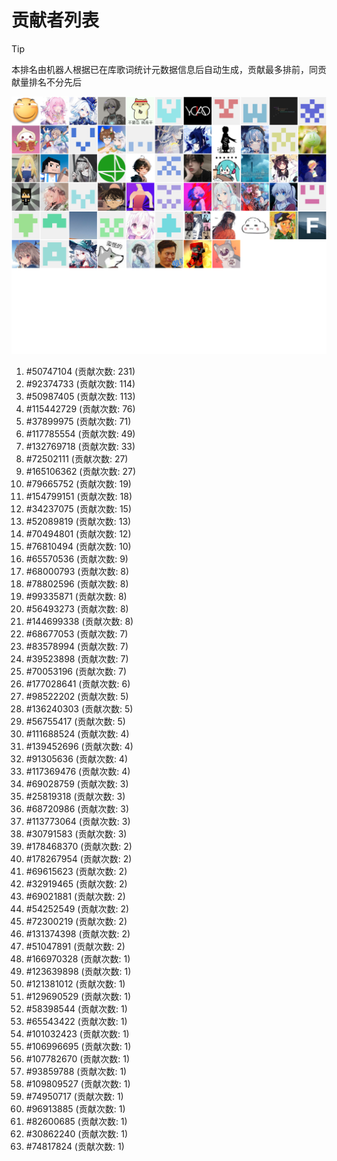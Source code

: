 # 贡献者列表

> [!TIP]
> 本排名由机器人根据已在库歌词统计元数据信息后自动生成，贡献最多排前，同贡献量排名不分先后

![贡献者头像画廊](./CONTRIBUTORS.svg)

1. #50747104 (贡献次数: 231)
2. #92374733 (贡献次数: 114)
3. #50987405 (贡献次数: 113)
4. #115442729 (贡献次数: 76)
5. #37899975 (贡献次数: 71)
6. #117785554 (贡献次数: 49)
7. #132769718 (贡献次数: 33)
8. #72502111 (贡献次数: 27)
9. #165106362 (贡献次数: 27)
10. #79665752 (贡献次数: 19)
11. #154799151 (贡献次数: 18)
12. #34237075 (贡献次数: 15)
13. #52089819 (贡献次数: 13)
14. #70494801 (贡献次数: 12)
15. #76810494 (贡献次数: 10)
16. #65570536 (贡献次数: 9)
17. #68000793 (贡献次数: 8)
18. #78802596 (贡献次数: 8)
19. #99335871 (贡献次数: 8)
20. #56493273 (贡献次数: 8)
21. #144699338 (贡献次数: 8)
22. #68677053 (贡献次数: 7)
23. #83578994 (贡献次数: 7)
24. #39523898 (贡献次数: 7)
25. #70053196 (贡献次数: 7)
26. #177028641 (贡献次数: 6)
27. #98522202 (贡献次数: 5)
28. #136240303 (贡献次数: 5)
29. #56755417 (贡献次数: 5)
30. #111688524 (贡献次数: 4)
31. #139452696 (贡献次数: 4)
32. #91305636 (贡献次数: 4)
33. #117369476 (贡献次数: 4)
34. #69028759 (贡献次数: 3)
35. #25819318 (贡献次数: 3)
36. #68720986 (贡献次数: 3)
37. #113773064 (贡献次数: 3)
38. #30791583 (贡献次数: 3)
39. #178468370 (贡献次数: 2)
40. #178267954 (贡献次数: 2)
41. #69615623 (贡献次数: 2)
42. #32919465 (贡献次数: 2)
43. #69021881 (贡献次数: 2)
44. #54252549 (贡献次数: 2)
45. #72300219 (贡献次数: 2)
46. #131374398 (贡献次数: 2)
47. #51047891 (贡献次数: 2)
48. #166970328 (贡献次数: 1)
49. #123639898 (贡献次数: 1)
50. #121381012 (贡献次数: 1)
51. #129690529 (贡献次数: 1)
52. #58398544 (贡献次数: 1)
53. #65543422 (贡献次数: 1)
54. #101032423 (贡献次数: 1)
55. #106996695 (贡献次数: 1)
56. #107782670 (贡献次数: 1)
57. #93859788 (贡献次数: 1)
58. #109809527 (贡献次数: 1)
59. #74950717 (贡献次数: 1)
60. #96913885 (贡献次数: 1)
61. #82600685 (贡献次数: 1)
62. #30862240 (贡献次数: 1)
63. #74817824 (贡献次数: 1)
